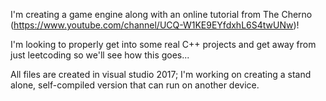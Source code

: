I'm creating a game engine along with an online tutorial from The Cherno (https://www.youtube.com/channel/UCQ-W1KE9EYfdxhL6S4twUNw)!

I'm looking to properly get into some real C++ projects and get away from just leetcoding so we'll see how this goes...

All files are created in visual studio 2017; I'm working on creating a stand alone, self-compiled version that can run on another device.